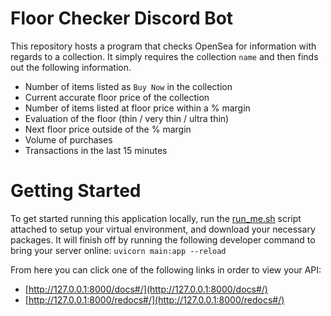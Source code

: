 # Floor Checker Discord Bot

This repository hosts a program that checks OpenSea for information with regards
to a collection. It simply requires the collection `name` and then finds out the
following information.

- Number of items listed as `Buy Now` in the collection
- Current accurate floor price of the collection
- Number of items listed at floor price within a % margin
- Evaluation of the floor (thin / very thin / ultra thin)
- Next floor price outside of the % margin
- Volume of purchases
- Transactions in the last 15 minutes

# Getting Started
To get started running this application locally, run the [run_me.sh](./run_me.sh)
script attached to setup your virtual environment, and download your necessary packages.
It will finish off by running the following developer command to bring your server
online: `uvicorn main:app --reload`

From here you can click one of the following links in order to view your API:
- [http://127.0.0.1:8000/docs#/](http://127.0.0.1:8000/docs#/)
- [http://127.0.0.1:8000/redocs#/](http://127.0.0.1:8000/redocs#/)
